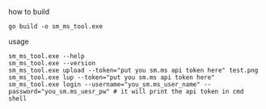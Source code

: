 how to build 

    go build -o sm_ms_tool.exe

usage

    sm_ms_tool.exe --help
    sm_ms_tool.exe --version
    sm_ms_tool.exe upload --token="put you sm.ms api token here" test.png
    sm_ms_tool.exe lup --token="put you sm.ms api token here"
    sm_ms_tool.exe login --username="you_sm.ms_user_name" --password="you_sm.ms_uesr_pw" # it will print the api token in cmd shell
    